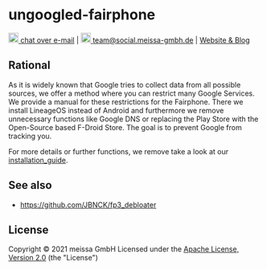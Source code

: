 # ungoogled-fairphone

[<img src="https://domaindrivenarchitecture.org/img/delta-chat.svg" width=20 alt="DeltaChat"> chat over e-mail](mailto:buero@meissa-gmbh.de?subject=community-chat) | [<img src="https://meissa-gmbh.de/img/community/Mastodon_Logotype.svg" width=20 alt="team@social.meissa-gmbh.de"> team@social.meissa-gmbh.de](https://social.meissa-gmbh.de/@team) | [Website & Blog](https://domaindrivenarchitecture.org)

## Rational

As it is widely known that Google tries to collect data from all possible sources, we offer a method where you can restrict many Google Services. We provide a manual for these restrictions for the Fairphone. There we install LineageOS instead of Android and furthermore we remove unnecessary functions like Google DNS or replacing the Play Store with the Open-Source based F-Droid Store. The goal is to prevent Google from tracking you.

For more details or further functions, we remove take a look at our [installation_guide](https://gitlab.com/domaindrivenarchitecture/ungoogled-fairphone/-/blob/main/installation_guide.md).

## See also
* https://github.com/JBNCK/fp3_debloater

## License
Copyright © 2021 meissa GmbH
Licensed under the [Apache License, Version 2.0](LICENSE) (the "License")
